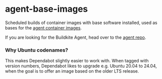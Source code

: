 # agent-base-images

Scheduled builds of container images with base software installed, used as bases
for the [agent container images](https://hub.docker.com/r/buildkite/agent).

If you are looking for the Buildkite Agent, head over to the
[agent repo](https://github.com/buildkite/agent).

### Why Ubuntu codenames?

This makes Dependabot slightly easier to work with. When tagged with version
numbers, Dependabot likes to upgrade e.g. Ubuntu 20.04 to 24.04, when the goal
is to offer an image based on the older LTS release.
